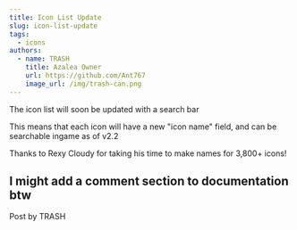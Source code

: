 ```yaml
---
title: Icon List Update
slug: icon-list-update
tags:
  - icons
authors:
  - name: TRASH
    title: Azalea Owner
    url: https://github.com/Ant767
    image_url: /img/trash-can.png
---
```

The icon list will soon be updated with a search bar

This means that each icon will have a new "icon name" field, and can be searchable ingame as of v2.2

Thanks to Rexy Cloudy for taking his time to make names for 3,800+ icons!

**I might add a comment section to documentation btw**
--- 
Post by TRASH

